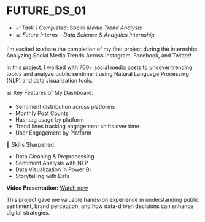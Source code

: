# FUTURE_DS_01
- *✅ Task 1 Completed: Social Media Trend Analysis* 
- *📊 Future Interns – Data Science & Analytics Internship*

I'm excited to share the completion of my first project during the internship: Analyzing Social Media Trends Across Instagram, Facebook, and Twitter!

In this project, I worked with 700+ social media posts to uncover trending topics and analyze public sentiment using Natural Language Processing (NLP) and data visualization tools.

📊 Key Features of My Dashboard:
- Sentiment distribution across platforms
- Monthly Post Counts
- Hashtag usage by platform
- Trend lines tracking engagement shifts over time
- User Engagement by Platform
 
🧠 Skills Sharpened:
- Data Cleaning & Preprocessing
- Sentiment Analysis with NLP
- Data Visualization in Power BI
- Storytelling with Data

**Video Presentation:** [Watch now](https://shorturl.at/qcXCn)

This project gave me valuable hands-on experience in understanding public sentiment, brand perception, and how data-driven decisions can enhance digital strategies.
